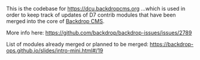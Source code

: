 This is the codebase for https://dcu.backdropcms.org ...which is used in order
to keep track of updates of D7 contrib modules that have been merged into the
core of [Backdrop CMS](https://backdropcms.org).

More info here: https://github.com/backdrop/backdrop-issues/issues/2789

List of modules already merged or planned to be merged:
https://backdrop-ops.github.io/slides/intro-mini.html#/19
